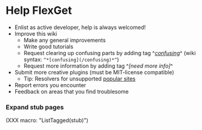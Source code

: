 # Help FlexGet
 * Enlist as active developer, help is always welcomed!
 * Improve this wiki
   * Make any general improvements
   * Write good tutorials
   * Request clearing up confusing parts by adding tag ^*[confusing](/confusing)*^ (wiki syntax: `^*[confusing](/confusing)*^`)
   * Request more information by adding tag ^*[need more info]*^
 * Submit more creative plugins (must be MIT-license compatible)
   * Tip: Resolvers for unsupported [popular sites](http://torrentfreak.com/top-10-torrent-sites-of-2008-081228/)
 * Report errors you encounter
 * Feedback on areas that you find troublesome

### Expand stub pages
(XXX macro: "ListTagged(stub)")